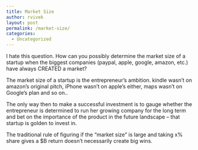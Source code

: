 ```yaml
---
title: Market Size
author: rvivek
layout: post
permalink: /market-size/
categories:
  - Uncategorized
---
```

I hate this question. How can you possibly determine the market size of a startup when the biggest companies (paypal, apple, google, amazon, etc.) have always CREATED a market?

The market size of a startup is the entrepreneur&#8217;s ambition. kindle wasn&#8217;t on amazon&#8217;s original pitch, iPhone wasn&#8217;t on apple&#8217;s either, maps wasn&#8217;t on Google&#8217;s plan and so on..

The only way then to make a successful investment is to gauge whether the entrepreneur is determined to run her growing company for the long term and bet on the importance of the product in the future landscape &#8211; that startup is golden to invest in.

The traditional rule of figuring if the &#8220;market size&#8221; is large and taking x% share gives a $B return doesn&#8217;t necessarily create big wins.
